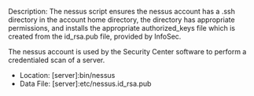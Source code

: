 Description: The nessus script ensures the nessus account has a .ssh directory in the account home directory, the directory has appropriate permissions, and installs the appropriate authorized_keys file which is created from the id_rsa.pub file, provided by InfoSec.

The nessus account is used by the Security Center software to perform a credentialed scan of a server.

* Location: [server]:bin/nessus
* Data File: [server]:etc/nessus.id_rsa.pub

